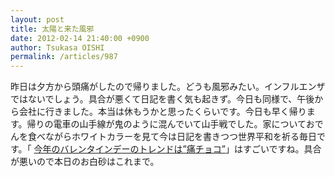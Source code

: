 ```yaml
---
layout: post
title: 太陽と来た風邪
date: 2012-02-14 21:40:00 +0900
author: Tsukasa OISHI
permalink: /articles/987
---
```



昨日は夕方から頭痛がしたので帰りました。どうも風邪みたい。インフルエンザではないでしょう。具合が悪くて日記を書く気も起きず。今日も同様で、午後から会社に行きました。本当は休もうかと思ったくらいです。今日も早く帰ります。帰りの電車の山手線が鬼のように混んでいて山手戦でした。家についておでんを食べながらホワイトカラーを見て今は日記を書きつつ世界平和を祈る毎日です。「 [今年のバレンタインデーのトレンドは”痛チョコ”](http://togetter.com/li/257102)」はすごいですね。具合が悪いので本日のお白砂はこれまで。  

